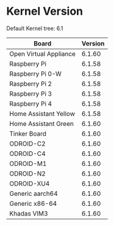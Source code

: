 
# Kernel Version

Default Kernel tree: 6.1

| Board | Version |
|-------|---------|
| Open Virtual Appliance | 6.1.60 |
| Raspberry Pi | 6.1.58 |
| Raspberry Pi 0-W | 6.1.58 |
| Raspberry Pi 2 | 6.1.58 |
| Raspberry Pi 3 | 6.1.58 |
| Raspberry Pi 4 | 6.1.58 |
| Home Assistant Yellow | 6.1.58 |
| Home Assistant Green | 6.1.60 |
| Tinker Board | 6.1.60 |
| ODROID-C2 | 6.1.60 |
| ODROID-C4 | 6.1.60 |
| ODROID-M1 | 6.1.60 |
| ODROID-N2 | 6.1.60 |
| ODROID-XU4 | 6.1.60 |
| Generic aarch64 | 6.1.60 |
| Generic x86-64 | 6.1.60 |
| Khadas VIM3 | 6.1.60 |
